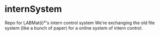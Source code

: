 # internSystem
Repo for LABMat(i)²'s intern control system
We're exchanging the old file system (like a bunch of paper) for a online system of intern control.
